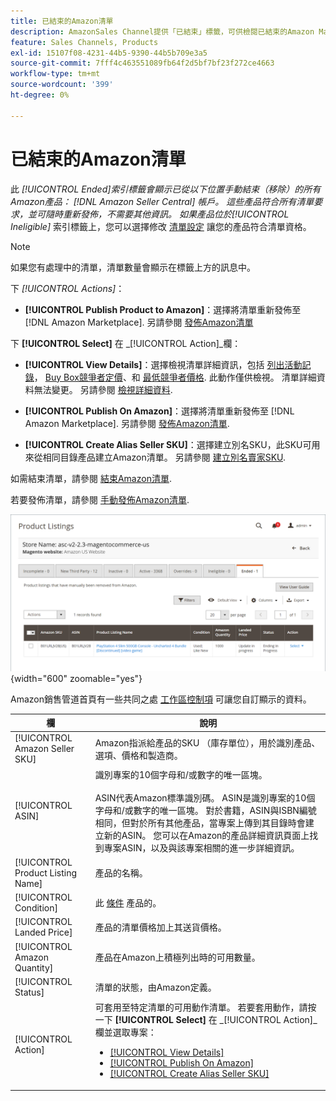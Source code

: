 ```yaml
---
title: 已結束的Amazon清單
description: AmazonSales Channel提供「已結束」標籤，可供檢閱已結束的Amazon Marketplace清單，您可選擇重新發佈這些清單。
feature: Sales Channels, Products
exl-id: 15107f08-4231-44b5-9390-44b5b709e3a5
source-git-commit: 7fff4c463551089fb64f2d5bf7bf23f272ce4663
workflow-type: tm+mt
source-wordcount: '399'
ht-degree: 0%

---
```


# 已結束的Amazon清單

此 _[!UICONTROL Ended]_索引標籤會顯示已從以下位置手動結束（移除）的所有Amazon產品： [!DNL Amazon Seller Central] 帳戶。 這些產品符合所有清單要求，並可隨時重新發佈，不需要其他資訊。 如果產品位於_[!UICONTROL Ineligible]_ 索引標籤上，您可以選擇修改 [清單設定](./listing-settings.md) 讓您的產品符合清單資格。

>[!NOTE]
>
>如果您有處理中的清單，清單數量會顯示在標籤上方的訊息中。

下 _[!UICONTROL Actions]_：

- **[!UICONTROL Publish Product to Amazon]**：選擇將清單重新發佈至 [!DNL Amazon Marketplace]. 另請參閱 [發佈Amazon清單](./publish-listings-manually.md)

下 **[!UICONTROL Select]** 在 _[!UICONTROL Action]_欄：

- **[!UICONTROL View Details]**：選擇檢視清單詳細資訊，包括 [列出活動記錄](./product-listing-details.md#listing-activity-log)， [Buy Box競爭者定價](./product-listing-details.md#buy-box-competitor-pricing)、和 [最低競爭者價格](./product-listing-details.md#lowest-competitor-pricing). 此動作僅供檢視。 清單詳細資料無法變更。 另請參閱 [檢視詳細資料](./product-listing-details.md).

- **[!UICONTROL Publish On Amazon]**：選擇將清單重新發佈至 [!DNL Amazon Marketplace]. 另請參閱 [發佈Amazon清單](./publish-listings-manually.md).

- **[!UICONTROL Create Alias Seller SKU]**：選擇建立別名SKU，此SKU可用來從相同目錄產品建立Amazon清單。 另請參閱 [建立別名賣家SKU](./create-alias-seller-sku.md).

如需結束清單，請參閱 [結束Amazon清單](./end-listings-manually.md).

若要發佈清單，請參閱 [手動發佈Amazon清單](./publish-listings-manually.md).

![已結束的Amazon清單](assets/amazon-ended-listings.png){width="600" zoomable="yes"}

Amazon銷售管道首頁有一些共同之處 [工作區控制項](./workspace-controls.md) 可讓您自訂顯示的資料。

| 欄 | 說明 |
|-----------------------------------|------------------------------------------------------------------------------------------------------------------------------------------------------------------------------------------------------------------------------------------------------------------------------------------------------------------------------------------------------------------------------------------------------------------------------------------------------------------------------------|
| [!UICONTROL Amazon Seller SKU] | Amazon指派給產品的SKU （庫存單位），用於識別產品、選項、價格和製造商。 |
| [!UICONTROL ASIN] | 識別專案的10個字母和/或數字的唯一區塊。<br><br>ASIN代表Amazon標準識別碼。 ASIN是識別專案的10個字母和/或數字的唯一區塊。 對於書籍，ASIN與ISBN編號相同，但對於所有其他產品，當專案上傳到其目錄時會建立新的ASIN。 您可以在Amazon的產品詳細資訊頁面上找到專案ASIN，以及與該專案相關的進一步詳細資訊。 |
| [!UICONTROL Product Listing Name] | 產品的名稱。 |
| [!UICONTROL Condition] | 此 [條件](./product-listing-condition.md) 產品的。 |
| [!UICONTROL Landed Price] | 產品的清單價格加上其送貨價格。 |
| [!UICONTROL Amazon Quantity] | 產品在Amazon上積極列出時的可用數量。 |
| [!UICONTROL Status] | 清單的狀態，由Amazon定義。 |
| [!UICONTROL Action] | 可套用至特定清單的可用動作清單。 若要套用動作，請按一下 **[!UICONTROL Select]** 在 _[!UICONTROL Action]_欄並選取專案：<ul><li>[[!UICONTROL View Details]](./product-listing-details.md)</li><li>[[!UICONTROL Publish On Amazon]](./publish-listings-manually.md)</li><li>[[!UICONTROL Create Alias Seller SKU]](./create-alias-seller-sku.md#region-specific)</li></ul> |
